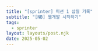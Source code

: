 ```yaml
---
title: "[sprinter] 미션 1 삽질 기록"
subtitle: "[NB] 웹개발 시작하기"
tags:
  - sprinter
layout: layouts/post.njk
date: 2025-05-02
---
```

